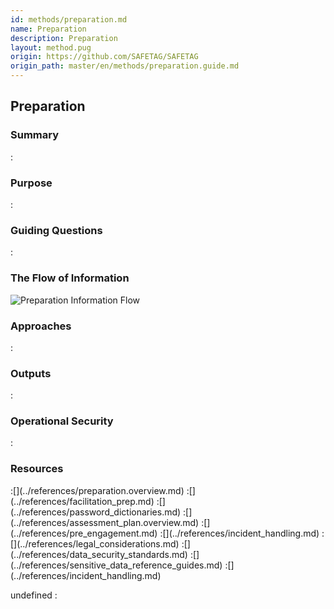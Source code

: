 ```yaml
---
id: methods/preparation.md
name: Preparation
description: Preparation
layout: method.pug
origin: https://github.com/SAFETAG/SAFETAG
origin_path: master/en/methods/preparation.guide.md
---
```


## Preparation

### Summary
:[](../document_matter/preparation/summary.md)
### Purpose
:[](../document_matter/preparation/purpose.md)
### Guiding Questions
:[](../document_matter/preparation/guiding_questions.md)
### The Flow of Information
![Preparation Information Flow](images/info_flows/preparation.svg)

### Approaches
:[](../document_matter/preparation/approaches.md)
### Outputs
:[](../document_matter/preparation/output.md)
### Operational Security
:[](../document_matter/preparation/operational_security.md)
### Resources
<div class="greybox">
:[](../references/preparation.overview.md)
:[](../references/facilitation_prep.md)
:[](../references/password_dictionaries.md)
:[](../references/assessment_plan.overview.md)
:[](../references/pre_engagement.md)
:[](../references/incident_handling.md)
:[](../references/legal_considerations.md)
:[](../references/data_security_standards.md)
:[](../references/sensitive_data_reference_guides.md)
:[](../references/incident_handling.md)
</div>


undefined
:[](../references/footnotes.md)

